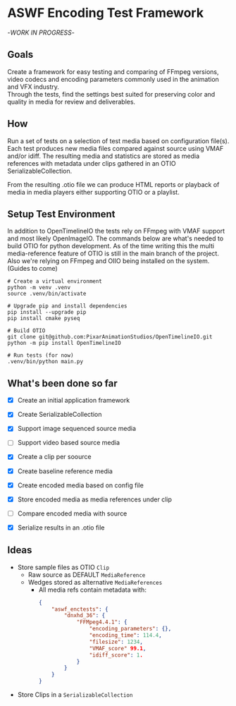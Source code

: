 # ASWF Encoding Test Framework
-*WORK IN PROGRESS*-

## Goals
Create a framework for easy testing and comparing of FFmpeg versions, video 
codecs and encoding parameters commonly used in the animation and VFX industry. </br>
Through the tests, find the settings best suited for preserving color and quality 
in media for review and deliverables.

## How
Run a set of tests on a selection of test media based on configuration file(s). </br> 
Each test produces new media files compared against source using VMAF and/or idiff.
The resulting media and statistics are stored as media references with metadata 
under clips gathered in an OTIO SerializableCollection.

From the resulting .otio file we can produce HTML reports or playback of media in 
media players either supporting OTIO or a playlist.

## Setup Test Environment

In addition to OpenTimelineIO the tests rely on FFmpeg with VMAF support and most
likely OpenImageIO.
The commands below are what's needed to build OTIO for python development. 
As of the time writing this the multi media-reference feature of OTIO is still in
the main branch of the project.
Also we're relying on FFmpeg and OIIO being installed on the system. (Guides to come)

```
# Create a virtual environment
python -m venv .venv
source .venv/bin/activate

# Upgrade pip and install dependencies
pip install --upgrade pip
pip install cmake pyseq

# Build OTIO
git clone git@github.com:PixarAnimationStudios/OpenTimelineIO.git
python -m pip install OpenTimelineIO

# Run tests (for now)
.venv/bin/python main.py
```

## What's been done so far
- [x] Create an initial application framework
- [x] Create SerializableCollection
- [x] Support image sequenced source media
- [ ] Support video based source media
- [x] Create a clip per soource
- [x] Create baseline reference media
- [x] Create encoded media based on config file
- [x] Store encoded media as media references under clip
- [ ] Compare encoded media with source
- [x] Serialize results in an .otio file


## Ideas

* Store sample files as OTIO `Clip`
  * Raw source as DEFAULT `MediaReference`
  * Wedges stored as alternative `MediaReferences`
    * All media refs contain metadata with:
      ``` JSON
      {
          "aswf_enctests": {
              "dnxhd_36": {
                  "FFMpeg4.4.1": {
                      "encoding_parameters": {},
                      "encoding_time": 114.4,
                      "filesize": 1234,
                      "VMAF_score" 99.1,
                      "idiff_score": 1.
                  }
              }
          }
      }
      ``` 
* Store Clips in a `SerializableCollection`

